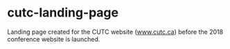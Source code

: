 # cutc-landing-page
Landing page created for the CUTC website (www.cutc.ca) before the 2018 conference website is launched.
